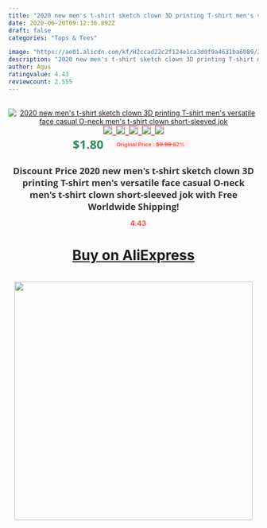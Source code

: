 ```yaml
---
title: "2020 new men's t-shirt sketch clown 3D printing T-shirt men's versatile face casual O-neck men's t-shirt clown short-sleeved jok"
date: 2020-06-20T09:12:36.892Z
draft: false
categories: "Tops & Tees"

image: "https://ae01.alicdn.com/kf/H2ccad22c2f124e1ca3d9f9a4631ba6089/2020-new-men-s-t-shirt-sketch-clown-3D-printing-T-shirt-men-s-versatile-face.jpg"
description: "2020 new men's t-shirt sketch clown 3D printing T-shirt men's versatile face casual O-neck men's t-shirt clown short-sleeved jok"
author: Agus
ratingvalue: 4.43
reviewcount: 2.555
---
```

<br>
<div style="text-align: center;">
<a href="https://s.click.aliexpress.com/e/_A5cz4t" target="_blank" rel="nofollow noopener noreferrer"><img alt="2020 new men's t-shirt sketch clown 3D printing T-shirt men's versatile face casual O-neck men's t-shirt clown short-sleeved jok" class="magnifier-image" src="https://ae01.alicdn.com/kf/H2ccad22c2f124e1ca3d9f9a4631ba6089/2020-new-men-s-t-shirt-sketch-clown-3D-printing-T-shirt-men-s-versatile-face.jpg_640x640.jpg">
<br>
<img style="border:1px solid salmon" src="https://ae01.alicdn.com/kf/H2ccad22c2f124e1ca3d9f9a4631ba6089/2020-new-men-s-t-shirt-sketch-clown-3D-printing-T-shirt-men-s-versatile-face.jpg_120x120.jpg">&nbsp;&nbsp;<img style="border:1px solid salmon" src="https://ae01.alicdn.com/kf/H98147cc124834629bc81c04c1d7a5ffbu/2020-new-men-s-t-shirt-sketch-clown-3D-printing-T-shirt-men-s-versatile-face.jpg_120x120.jpg">&nbsp;&nbsp;<img style="border:1px solid salmon" src="https://ae01.alicdn.com/kf/H8ad656410dbe43ffaf7c7f9f46884bd0T/2020-new-men-s-t-shirt-sketch-clown-3D-printing-T-shirt-men-s-versatile-face.jpg_120x120.jpg">&nbsp;&nbsp;<img style="border:1px solid salmon" src="https://ae01.alicdn.com/kf/Hac8ccbed73dd4120818ce32973488b5bT/2020-new-men-s-t-shirt-sketch-clown-3D-printing-T-shirt-men-s-versatile-face.jpg_120x120.jpg">&nbsp;&nbsp;<img style="border:1px solid salmon" src="https://ae01.alicdn.com/kf/H59689408e0844ef2a0bd478d5314e2b2S/2020-new-men-s-t-shirt-sketch-clown-3D-printing-T-shirt-men-s-versatile-face.jpg_120x120.jpg"></a></div><br0>
<div style="text-align: center;"><span style="background-color: white; border: 0px; box-sizing: border-box; color: seagreen; display: inline-block; font-family: &quot;open sans&quot; , &quot;arial&quot; , &quot;helvetica&quot; , sans-serif , &quot;heiti&quot;; font-size: 24px; font-stretch: inherit; font-weight: 700; line-height: inherit; margin: 0px 10px 0px 0px; padding: 0px; vertical-align: middle;">$1.80 </span>
<span style="background: rgb(255 , 241 , 241); border-radius: 3px; border: 0px; box-sizing: border-box; color: #ff4747; display: inline-block; font-family: inherit; font-size: 12px; font-stretch: inherit; font-style: inherit; font-variant: inherit; font-weight: 600; line-height: inherit; margin: 0px; padding: 2px 5px; transform: scale(0.9); vertical-align: middle;">Original Price : <b style="text-decoration: line-through;">$9.99 </b> 82%&nbsp;&nbsp;</span></div>
<h1 style="color: #333333; display: inline-block; font-family: &quot;open sans&quot; , &quot;arial&quot; , &quot;helvetica&quot; , sans-serif , &quot;heiti&quot;; font-size: 18px; font-stretch: inherit; font-weight: 700; text-align: center;">Discount Price 2020 new men's t-shirt sketch clown 3D printing T-shirt men's versatile face casual O-neck men's t-shirt clown short-sleeved jok with Free Worldwide Shipping!</h1>
<div style="color: #ff4747; text-align: center;">
<img src="https://4.bp.blogspot.com/-M0ZcTcb-5uY/XleCXlxnR4I/AAAAAAAAAEc/OrjgMkXV1oMQFaCRZj5HQwOCBcu3w1FegCPcBGAYYCw/s1600/star.png" style="height: 15px;">&nbsp;<b>4.43</b></div>
<div class="button_cont" align="center"><a class="buynow_a" href="https://s.click.aliexpress.com/e/_A5cz4t" target="_blank" rel="nofollow noopener noreferrer"><H1>Buy on AliExpress</H1></a></div><br>
<div class="separator" style="clear: both; text-align: center;">
<img src="https://lh3.googleusercontent.com/-pTy5HemUv9M/XlePHvY0dAI/AAAAAAAAAE4/0nX5iRUoIWY8eMW9Dpxeirr157OZliDIgCLcBGAsYHQ/s1600/badge.gif" width="480">
</div>
